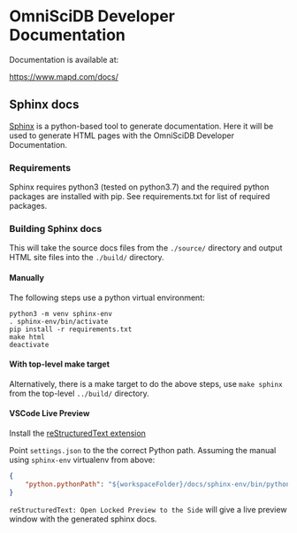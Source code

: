 # OmniSciDB Developer Documentation

Documentation is available at:

https://www.mapd.com/docs/

## Sphinx docs

[Sphinx](http://www.sphinx-doc.org) is a python-based tool to generate documentation. Here it will be used to generate HTML pages with the OmniSciDB Developer Documentation.

### Requirements

Sphinx requires python3 (tested on python3.7) and the required python packages are installed with pip. See requirements.txt for list of required packages.

### Building Sphinx docs

This will take the source docs files from the `./source/` directory and output HTML site files into the `./build/` directory.

#### Manually

The following steps use a python virtual environment:

```
python3 -m venv sphinx-env
. sphinx-env/bin/activate
pip install -r requirements.txt
make html
deactivate
```

#### With top-level make target

Alternatively, there is a make target to do the above steps, use `make sphinx` from the top-level `../build/` directory.

#### VSCode Live Preview

Install the [reStructuredText extension](https://github.com/vscode-restructuredtext/vscode-restructuredtext)

Point `settings.json` to the the correct Python path. 
Assuming the manual using `sphinx-env` virtualenv from above:

```json
{
    "python.pythonPath": "${workspaceFolder}/docs/sphinx-env/bin/python"
}
```

`reStructuredText: Open Locked Preview to the Side` will give a live preview window with the generated sphinx docs.
